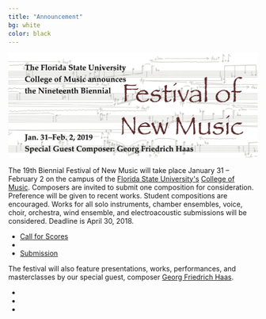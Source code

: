 ```yaml
---
title: "Announcement"
bg: white
color: black
---
```


<center><img src="/img/FNM2019banner.jpg" alt="FNM 2019 Banner" width="800"></center>

The 19th Biennial Festival of New Music will take place January 31 – February 2 on the campus of the [Florida State University's][FSU] [College of Music][COM]. Composers are invited to submit one composition for consideration. Preference will be given to recent works. Student compositions are encouraged. Works for all solo instruments, chamber ensembles, voice, choir, orchestra, wind ensemble, and electroacoustic submissions will be considered. Deadline is April 30, 2018.

<div class="social">
  <ul>
    <li><a href="CallForScores.pdf" target="_blank">Call for Scores</a></li>
    <li>&nbsp;&nbsp;&nbsp;&nbsp;&nbsp;</li>
    <li> <a href="https://fsu.qualtrics.com/jfe/form/SV_8ieeooRrfdj107H" target="_blank">Submission</a></li>
  </ul>
</div>

The festival will also feature presentations, works, performances, and masterclasses by our special guest, composer [Georg Friedrich Haas][Haas].

<div class="social">
  <ul>
    <li><a href="https://www.facebook.com/events/1656069561150381/"><i class="fa fa-facebook"></i></a></li>
    <li><a href="https://twitter.com/FSUFNM"><i class="fa fa-twitter"></i></a></li>
    <li><a href="mailto:clifton.callender@fsu.edu"><i class="fa fa-envelope"></i></a></li>
  </ul>
</div>

[FSU]: http://www.fsu.edu
[COM]: http://music.fsu.edu
[Haas]: http://www.georgfriedrichhaas.com/